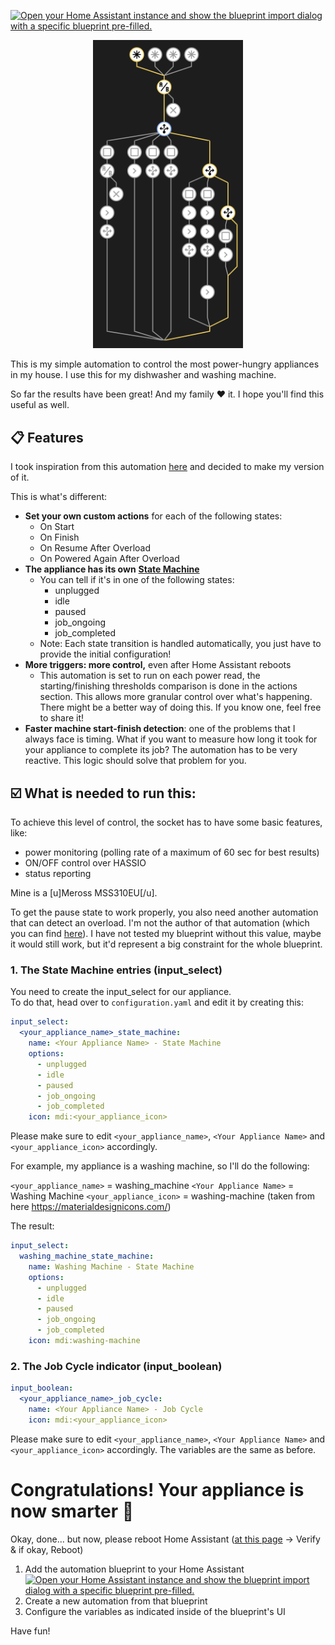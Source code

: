 [![Open your Home Assistant instance and show the blueprint import dialog with a specific blueprint pre-filled.](https://my.home-assistant.io/badges/blueprint_import.svg)](https://my.home-assistant.io/redirect/blueprint_import/?blueprint_url=https%3A%2F%2Fgithub.com%2Fleofabri%2Fhassio_appliance-status-monitor%2Fblob%2Fmain%2Fappliance-status-monitor.yaml)

<p align="center">
  <img width="240" height="auto" alt="Monitor the status of an appliance - by leofabri" src="automation-tree.png">
</p>

This is my simple automation to control the most power-hungry appliances in my house. I use this for my dishwasher and washing machine.


So far the results have been great! And my family ❤️ it. I hope you'll find this useful as well.


## 📋 Features

I took inspiration from this automation [here](https://community.home-assistant.io/t/notify-or-do-something-when-an-appliance-like-a-dishwasher-or-washing-machine-finishes/254841) and decided to make my version of it. 

This is what's different:

*   **Set your own custom actions** for each of the following states:
    *   On Start
    *   On Finish
    *   On Resume After Overload
    *   On Powered Again After Overload
*   **The appliance has its own** [**State Machine**](https://en.wikipedia.org/wiki/Finite-state_machine)
    *   You can tell if it's in one of the following states:
        *   unplugged
        *   idle
        *   paused
        *   job\_ongoing
        *   job\_completed
    *   Note: Each state transition is handled automatically, you just have to provide the initial configuration!
*   **More triggers: more control,** even after Home Assistant reboots
    *   This automation is set to run on each power read, the starting/finishing thresholds comparison is done in the actions section. This allows more granular control over what's happening. There might be a better way of doing this. If you know one, feel free to share it!
*   **Faster machine start-finish detection**: one of the problems that I always face is timing. What if you want to measure how long it took for your appliance to complete its job? The automation has to be very reactive. This logic should solve that problem for you.


## ☑️ What is needed to run this:

To achieve this level of control, the socket has to have some basic features, like: 
- power monitoring (polling rate of a maximum of 60 sec for best results)
- ON/OFF control over HASSIO
- status reporting

Mine is a [u]Meross MSS310EU[/u].

To get the pause state to work properly, you also need another automation that can detect an overload. I'm not the author of that automation (which you can find [here](https://github.com/andbad/HA_PowerControl)). I have not tested my blueprint without this value, maybe it would still work, but it'd represent a big constraint for the whole blueprint.

### 1. The State Machine entries (input_select)
You need to create the input_select for our appliance.  
To do that, head over to `configuration.yaml` and edit it by creating this:

```yaml
input_select:
  <your_appliance_name>_state_machine:
    name: <Your Appliance Name> - State Machine
    options:
      - unplugged
      - idle
      - paused
      - job_ongoing
      - job_completed
    icon: mdi:<your_appliance_icon>
```

Please make sure to edit `<your_appliance_name>`, `<Your Appliance Name>` and `<your_appliance_icon>` accordingly.

For example, my appliance is a washing machine, so I'll do the following:

`<your_appliance_name>` = washing_machine
`<Your Appliance Name>` = Washing Machine
`<your_appliance_icon>` = washing-machine (taken from here https://materialdesignicons.com/)


The result:
```yaml
input_select:
  washing_machine_state_machine:
    name: Washing Machine - State Machine
    options:
      - unplugged
      - idle
      - paused
      - job_ongoing
      - job_completed
    icon: mdi:washing-machine
```

### 2. The Job Cycle indicator (input_boolean)

```yaml
input_boolean:
  <your_appliance_name>_job_cycle:
    name: <Your Appliance Name> - Job Cycle
    icon: mdi:<your_appliance_icon>
```

Please make sure to edit `<your_appliance_name>`, `<Your Appliance Name>` and `<your_appliance_icon>` accordingly. The variables are the same as before.

# Congratulations! Your appliance is now smarter 🧠
Okay, done... but now, please reboot Home Assistant ([at this page](https://my.home-assistant.io/redirect/server_controls/) -> Verify & if okay, Reboot)

1.  Add the automation blueprint to your Home Assistant   [![Open your Home Assistant instance and show the blueprint import dialog with a specific blueprint pre-filled.](https://my.home-assistant.io/badges/blueprint_import.svg)](https://my.home-assistant.io/redirect/blueprint_import/?blueprint_url=https%3A%2F%2Fgithub.com%2Fleofabri%2Fhassio_appliance-status-monitor%2Fblob%2Fmain%2Fappliance-status-monitor.yaml)
2.  Create a new automation from that blueprint
3.  Configure the variables as indicated inside of the blueprint's UI

Have fun!
